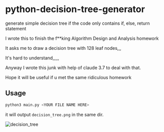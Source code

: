 # python-decision-tree-generator
generate simple decision tree if the code only contains if, else, return statement

I wrote this to finish the f**king Algorithm Design and Analysis homework

It asks me to draw a decision tree with 128 leaf nodes,,,

It's hard to understand,,,,,

Anyway I wrote this junk with help of claude 3.7 to deal with that.

Hope it will be useful if u met the same ridiculous homework

## Usage
```bash
python3 main.py <YOUR FILE NAME HERE>
```
it will output `decision_tree.png` in the same dir.

![decision_tree](https://github.com/user-attachments/assets/08382492-fde8-4dce-94f2-69c8c141fb81)
